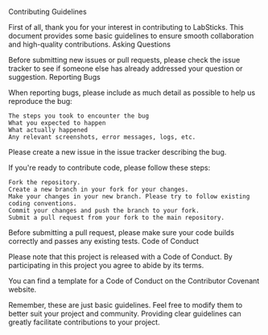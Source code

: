 Contributing Guidelines

First of all, thank you for your interest in contributing to LabSticks. This document provides some basic guidelines to ensure smooth collaboration and high-quality contributions.
Asking Questions

Before submitting new issues or pull requests, please check the issue tracker to see if someone else has already addressed your question or suggestion.
Reporting Bugs

When reporting bugs, please include as much detail as possible to help us reproduce the bug:

    The steps you took to encounter the bug
    What you expected to happen
    What actually happened
    Any relevant screenshots, error messages, logs, etc.

Please create a new issue in the issue tracker describing the bug.

If you're ready to contribute code, please follow these steps:

    Fork the repository.
    Create a new branch in your fork for your changes.
    Make your changes in your new branch. Please try to follow existing coding conventions.
    Commit your changes and push the branch to your fork.
    Submit a pull request from your fork to the main repository.

Before submitting a pull request, please make sure your code builds correctly and passes any existing tests.
Code of Conduct

Please note that this project is released with a Code of Conduct. By participating in this project you agree to abide by its terms.

You can find a template for a Code of Conduct on the Contributor Covenant website.

Remember, these are just basic guidelines. Feel free to modify them to better suit your project and community. Providing clear guidelines can greatly facilitate contributions to your project.
